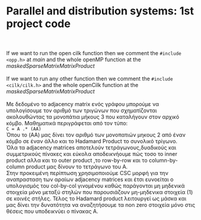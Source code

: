 # Parallel and distribution systems: 1st project code
\
\
If we want to run the open cilk function then we comment the `#include <opp.h>` at _main_ and the whole openMP function at the _maskedSparseMatrixMatrixProduct_
\
\
If we want to run any other function then we comment the `#include <cilk/cilk.h>` and the whole openCilk function at the _maskedSparseMatrixMatrixProduct_
\
\
Με δεδομένο το adjacency matrix ενός γράφου μπορούμε να υπολογίσουμε τον αριθμό των τριγώνων
που σχηματίζονται ακολουθώντας τα μονοπάτια μήκους 3 που καταλήγουν στον αρχικό κόμβο.
Μαθηματικά περιγράφεται από τον τύπο:
\
`C = A .* (AA)`
\
Όπου το (AA) μας δίνει τον αριθμό των μονοπατιών μηκους 2 από έναν κόμβο σε έναν άλλο και το
Hadamard Product το συνολικό τρίγωνο.
\
Όλα τα adjacency matrices αποτελούν τετράγωνους,δυαδικούς και συμμετρικούς πίνακες και εύκολα
αποδεικνήουμε πώς τοσο το inner product αλλα και το outer product ,το row-by-row και το column-by-
column product μας δίνουν το τετράγωνο του Α.
\
Στην προκειμένη περίπτωση χρησιμοποιούμε CSC μορφή για την αναπρασταση των αραίων adjacency
matrices και έτσι ευνοείται ο υπολογισμός του col-by-col γινομένου καθώς παράγονται μη μηδενικά
στοιχεία μόνο μεταξύ στηλών που παρουσιάζουν μη-μηδενικα στοιχεία (1) σε κοινές στήλες. Τέλος το
Hadamard product λειτουργεί ως μάσκα και μας δίνει την δυνατότητα να αναζητήσουμε τα non zero
στοιχεία μόνο στις θέσεις που υποδεικνύει ο πίνακας Α.
